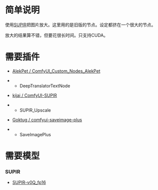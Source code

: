 # 简单说明

使用[SUPIR](https://github.com/Fanghua-Yu/SUPIR)把图片放大。这里用的是旧版的节点。设定都挤在一个很大的节点。

放大的结果算不错，但要花很长时间。只支持CUDA。

# 需要插件

- [AlekPet / ComfyUI_Custom_Nodes_AlekPet](https://github.com/AlekPet/ComfyUI_Custom_Nodes_AlekPet)
- - DeepTranslatorTextNode

- [kijai / ComfyUI-SUPIR](https://github.com/kijai/ComfyUI-SUPIR)
- - SUPIR_Upscale

- [Goktug / comfyui-saveimage-plus](https://github.com/Goktug/comfyui-saveimage-plus)
- - SaveImagePlus

# 需要模型

### SUPIR
- [SUPIR-v0Q_fp16](https://huggingface.co/Kijai/SUPIR_pruned/tree/main)